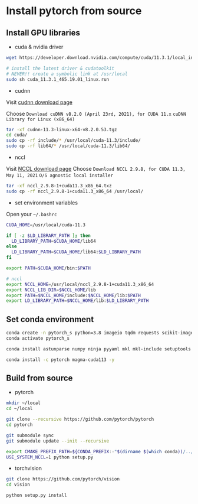 # Install pytorch from source

## Install GPU libraries

* cuda & nvidia driver

```bash
wget https://developer.download.nvidia.com/compute/cuda/11.3.1/local_installers/cuda_11.3.1_465.19.01_linux.run

# install the latest driver & cudatoolkit
# NEVER!! create a symbolic link at /usr/local
sudo sh cuda_11.3.1_465.19.01_linux.run
```

* cudnn

Visit [cudnn download page](https://developer.nvidia.com/rdp/cudnn-download)

Choose `Download cuDNN v8.2.0 (April 23rd, 2021), for CUDA 11.x`
`cuDNN Library for Linux (x86_64)`
```bash
tar -xf cudnn-11.3-linux-x64-v8.2.0.53.tgz
cd cuda/
sudo cp -rf include/* /usr/local/cuda-11.3/include/
sudo cp -rf lib64/* /usr/local/cuda-11.3/lib64/
```

* nccl

Visit [NCCL download page](https://developer.nvidia.com/nccl/nccl-download)
Choose `Download NCCL 2.9.8, for CUDA 11.3, May 11, 2021`
`O/S agnostic local installer`

```bash
tar -xf nccl_2.9.8-1+cuda11.3_x86_64.txz
sudo cp -rf nccl_2.9.8-1+cuda11.3_x86_64 /usr/local/
```

* set environment variables

Open your `~/.bashrc`

```bash
CUDA_HOME=/usr/local/cuda-11.3

if [ -z $LD_LIBRARY_PATH ]; then
  LD_LIBRARY_PATH=$CUDA_HOME/lib64
else
  LD_LIBRARY_PATH=$CUDA_HOME/lib64:$LD_LIBRARY_PATH
fi

export PATH=$CUDA_HOME/bin:$PATH

# nccl
export NCCL_HOME=/usr/local/nccl_2.9.8-1+cuda11.3_x86_64
export NCCL_LIB_DIR=$NCCL_HOME/lib
export PATH=$NCCL_HOME/include:$NCCL_HOME/lib:$PATH
export LD_LIBRARY_PATH=$NCCL_HOME/lib:$LD_LIBRARY_PATH
```

## Set conda environment

```bash
conda create -n pytorch_s python=3.8 imageio tqdm requests scikit-image -y
conda activate pytorch_s

conda install astunparse numpy ninja pyyaml mkl mkl-include setuptools cmake cffi typing_extensions future six requests dataclasses -y

conda install -c pytorch magma-cuda113 -y
```


## Build from source

* pytorch

```bash
mkdir ~/local
cd ~/local

git clone --recursive https://github.com/pytorch/pytorch
cd pytorch

git submodule sync
git submodule update --init --recursive

export CMAKE_PREFIX_PATH=${CONDA_PREFIX:-"$(dirname $(which conda))/../"}
USE_SYSTEM_NCCL=1 python setup.py
```

* torchvision

```bash
git clone https://github.com/pytorch/vision
cd vision

python setup.py install
```